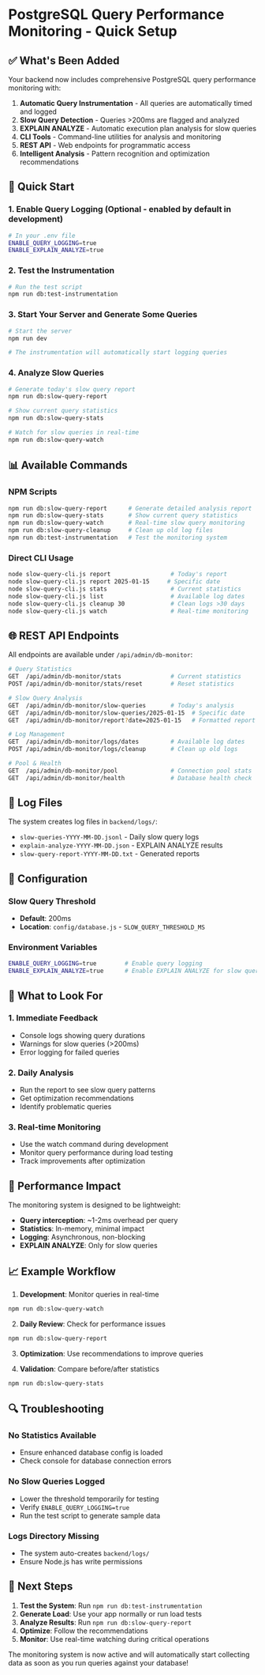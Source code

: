 # PostgreSQL Query Performance Monitoring - Quick Setup

## ✅ What's Been Added

Your backend now includes comprehensive PostgreSQL query performance monitoring with:

1. **Automatic Query Instrumentation** - All queries are automatically timed and logged
2. **Slow Query Detection** - Queries >200ms are flagged and analyzed
3. **EXPLAIN ANALYZE** - Automatic execution plan analysis for slow queries
4. **CLI Tools** - Command-line utilities for analysis and monitoring
5. **REST API** - Web endpoints for programmatic access
6. **Intelligent Analysis** - Pattern recognition and optimization recommendations

## 🚀 Quick Start

### 1. Enable Query Logging (Optional - enabled by default in development)

```bash
# In your .env file
ENABLE_QUERY_LOGGING=true
ENABLE_EXPLAIN_ANALYZE=true
```

### 2. Test the Instrumentation

```bash
# Run the test script
npm run db:test-instrumentation
```

### 3. Start Your Server and Generate Some Queries

```bash
# Start the server
npm run dev

# The instrumentation will automatically start logging queries
```

### 4. Analyze Slow Queries

```bash
# Generate today's slow query report
npm run db:slow-query-report

# Show current query statistics
npm run db:slow-query-stats

# Watch for slow queries in real-time
npm run db:slow-query-watch
```

## 📊 Available Commands

### NPM Scripts
```bash
npm run db:slow-query-report      # Generate detailed analysis report
npm run db:slow-query-stats       # Show current query statistics
npm run db:slow-query-watch       # Real-time slow query monitoring
npm run db:slow-query-cleanup     # Clean up old log files
npm run db:test-instrumentation   # Test the monitoring system
```

### Direct CLI Usage
```bash
node slow-query-cli.js report                 # Today's report
node slow-query-cli.js report 2025-01-15     # Specific date
node slow-query-cli.js stats                  # Current statistics
node slow-query-cli.js list                   # Available log dates
node slow-query-cli.js cleanup 30             # Clean logs >30 days
node slow-query-cli.js watch                  # Real-time monitoring
```

## 🌐 REST API Endpoints

All endpoints are available under `/api/admin/db-monitor`:

```bash
# Query Statistics
GET  /api/admin/db-monitor/stats              # Current statistics
POST /api/admin/db-monitor/stats/reset        # Reset statistics

# Slow Query Analysis
GET  /api/admin/db-monitor/slow-queries       # Today's analysis
GET  /api/admin/db-monitor/slow-queries/2025-01-15  # Specific date
GET  /api/admin/db-monitor/report?date=2025-01-15   # Formatted report

# Log Management
GET  /api/admin/db-monitor/logs/dates         # Available log dates
POST /api/admin/db-monitor/logs/cleanup       # Clean up old logs

# Pool & Health
GET  /api/admin/db-monitor/pool               # Connection pool stats
GET  /api/admin/db-monitor/health             # Database health check
```

## 📁 Log Files

The system creates log files in `backend/logs/`:

- `slow-queries-YYYY-MM-DD.jsonl` - Daily slow query logs
- `explain-analyze-YYYY-MM-DD.json` - EXPLAIN ANALYZE results
- `slow-query-report-YYYY-MM-DD.txt` - Generated reports

## 🔧 Configuration

### Slow Query Threshold
- **Default**: 200ms
- **Location**: `config/database.js` - `SLOW_QUERY_THRESHOLD_MS`

### Environment Variables
```bash
ENABLE_QUERY_LOGGING=true        # Enable query logging
ENABLE_EXPLAIN_ANALYZE=true      # Enable EXPLAIN ANALYZE for slow queries
```

## 🎯 What to Look For

### 1. Immediate Feedback
- Console logs showing query durations
- Warnings for slow queries (>200ms)
- Error logging for failed queries

### 2. Daily Analysis
- Run the report to see slow query patterns
- Get optimization recommendations
- Identify problematic queries

### 3. Real-time Monitoring
- Use the watch command during development
- Monitor query performance during load testing
- Track improvements after optimization

## 🚨 Performance Impact

The monitoring system is designed to be lightweight:
- **Query interception**: ~1-2ms overhead per query
- **Statistics**: In-memory, minimal impact
- **Logging**: Asynchronous, non-blocking
- **EXPLAIN ANALYZE**: Only for slow queries

## 📈 Example Workflow

1. **Development**: Monitor queries in real-time
```bash
npm run db:slow-query-watch
```

2. **Daily Review**: Check for performance issues
```bash
npm run db:slow-query-report
```

3. **Optimization**: Use recommendations to improve queries

4. **Validation**: Compare before/after statistics
```bash
npm run db:slow-query-stats
```

## 🔍 Troubleshooting

### No Statistics Available
- Ensure enhanced database config is loaded
- Check console for database connection errors

### No Slow Queries Logged
- Lower the threshold temporarily for testing
- Verify `ENABLE_QUERY_LOGGING=true`
- Run the test script to generate sample data

### Logs Directory Missing
- The system auto-creates `backend/logs/`
- Ensure Node.js has write permissions

## 🎉 Next Steps

1. **Test the System**: Run `npm run db:test-instrumentation`
2. **Generate Load**: Use your app normally or run load tests
3. **Analyze Results**: Run `npm run db:slow-query-report`
4. **Optimize**: Follow the recommendations
5. **Monitor**: Use real-time watching during critical operations

The monitoring system is now active and will automatically start collecting data as soon as you run queries against your database!
